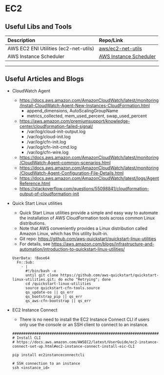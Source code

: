 # EC2

## Useful Libs and Tools

| Description | Repo/Link |
| :--- | :--- |
| AWS EC2 ENI Utilities (ec2-net-utils)  | [aws/ec2-net-utils](https://github.com/aws/ec2-net-utils) |
| AWS Instance Scheduler | [AWS Instance Scheduler](https://aws.amazon.com/solutions/instance-scheduler/) |

---
## Useful Articles and Blogs

- CloudWatch Agent
    - https://docs.aws.amazon.com/AmazonCloudWatch/latest/monitoring/Install-CloudWatch-Agent-New-Instances-CloudFormation.html
        - append_dimensions, AutoScalingGroupName
        - metrics_collected, mem_used_percent, swap_used_percent
    - https://aws.amazon.com/premiumsupport/knowledge-center/cloudformation-failed-signal/
        - /var/log/cloud-init-output.log
        - /var/log/cloud-init.log
        - /var/log/cfn-init.log
        - /var/log/cfn-init-cmd.log
        - /var/log/cfn-wire.log
    - https://docs.aws.amazon.com/AmazonCloudWatch/latest/monitoring/CloudWatch-Agent-common-scenarios.html
    - https://docs.aws.amazon.com/AmazonCloudWatch/latest/monitoring/CloudWatch-Agent-Configuration-File-Details.html
    - https://docs.aws.amazon.com/AmazonCloudWatch/latest/logs/AgentReference.html
    - https://stackoverflow.com/questions/55098841/cloudformation-output-of-cloudformation-init


- Quick Start Linux utilities
    - Quick Start Linux utilities provide a simple and easy way to automate the installation of AWS CloudFormation tools across common Linux distributions.
    - Note that AWS conveniently provides a Linux distribution called Amazon Linux, which has this utility built-in.
    - Git repo: https://github.com/aws-quickstart/quickstart-linux-utilities
    - For details, see https://aws.amazon.com/blogs/infrastructure-and-automation/introduction-to-quickstart-linux-utilities/

    ```
    UserData: !Base64
      Fn::Sub:
        - |
          #!/bin/bash -x
          until git clone https://github.com/aws-quickstart/quickstart-linux-utilities.git; do echo "Retrying"; done
          cd /quickstart-linux-utilities
          source quickstart-cfn-tools.source
          qs_update-os || qs_err
          qs_bootstrap_pip || qs_err
          qs_aws-cfn-bootstrap || qs_err
    ```


- EC2 Instance Connect
    - There is no need to install the EC2 Instance Connect CLI if users only use the console or an SSH client to connect to an instance.

    ```
    ################################################################################
    # Install CLI
    # https://docs.aws.amazon.com/AWSEC2/latest/UserGuide/ec2-instance-connect-set-up.html#ec2-instance-connect-install-eic-CLI

    pip install ec2instanceconnectcli

    # SSH connection to an instance
    ssh <instance_id>
    ```